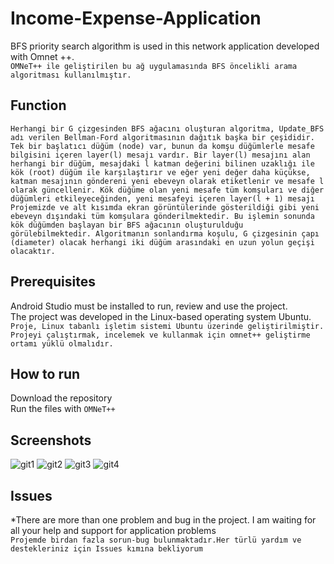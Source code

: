 # Income-Expense-Application
 BFS priority search algorithm is used in this network application developed with Omnet ++.
 <br/>
 ``` OMNeT++ ile geliştirilen bu ağ uygulamasında BFS öncelikli arama algoritması kullanılmıştır. ```
## Function
 ``` Herhangi bir G çizgesinden BFS ağacını oluşturan algoritma, Update_BFS adı verilen Bellman-Ford algoritmasının dağıtık başka bir çeşididir. Tek bir başlatıcı düğüm (node) var, bunun da komşu düğümlerle mesafe bilgisini içeren layer(l) mesajı vardır. Bir layer(l) mesajını alan herhangi bir düğüm, mesajdaki l katman değerini bilinen uzaklığı ile kök (root) düğüm ile karşılaştırır ve eğer yeni değer daha küçükse, katman mesajının göndereni yeni ebeveyn olarak etiketlenir ve mesafe l olarak güncellenir. Kök düğüme olan yeni mesafe tüm komşuları ve diğer düğümleri etkileyeceğinden, yeni mesafeyi içeren layer(l + 1) mesajı Projemizde ve alt kısımda ekran görüntülerinde gösterildiği gibi yeni ebeveyn dışındaki tüm komşulara gönderilmektedir. Bu işlemin sonunda kök düğümden başlayan bir BFS ağacının oluşturulduğu görülebilmektedir. Algoritmanın sonlandırma koşulu, G çizgesinin çapı (diameter) olacak herhangi iki düğüm arasındaki en uzun yolun geçişi olacaktır. ```
## Prerequisites
Android Studio must be installed to run, review and use the project.
<br/>
The project was developed in the Linux-based operating system Ubuntu.
<br/>
```Proje, Linux tabanlı işletim sistemi Ubuntu üzerinde geliştirilmiştir.```
<br/>
```Projeyi çalıştırmak, incelemek ve kullanmak için omnet++ geliştirme ortamı yüklü olmalıdır.```
## How to run
Download the repository
<br/>
Run the files with `OMNeT++`
## Screenshots
![git1](https://github.com/Yuksel-Can/Asynchronous-Breadth-First-Search-Generation-Algorithm/blob/main/Screenshots/github_ss1.jpg)
![git2](https://github.com/Yuksel-Can/Asynchronous-Breadth-First-Search-Generation-Algorithm/blob/main/Screenshots/github_ss2.jpg)
![git3](https://github.com/Yuksel-Can/Asynchronous-Breadth-First-Search-Generation-Algorithm/blob/main/Screenshots/github_ss3.jpg)
![git4](https://github.com/Yuksel-Can/Asynchronous-Breadth-First-Search-Generation-Algorithm/blob/main/Screenshots/github_ss4.jpg)
## Issues
*There are more than one problem and bug in the project. I am waiting for all your help and support for application problems
<br/>
```Projemde birdan fazla sorun-bug bulunmaktadır.Her türlü yardım ve destekleriniz için Issues kımına bekliyorum```

